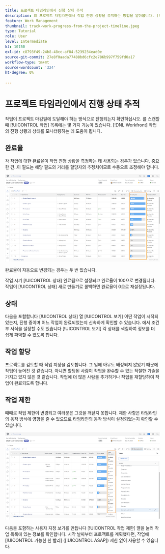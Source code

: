 ```yaml
---
title: 프로젝트 타임라인에서 진행 상태 추적
description: 의 프로젝트 타임라인에서 작업 진행 상황을 추적하는 방법을 알아봅니다. [!DNL  Workfront] 완료율, 상태, 지정 또는 제약 사용
feature: Work Management
thumbnail: track-work-progress-from-the-project-timeline.jpeg
type: Tutorial
role: User
level: Intermediate
kt: 10150
exl-id: c8793f49-24b8-48cc-af84-5239234ead0e
source-git-commit: 27e8f0aada77488bd6cfc2e786b997f759fd0a17
workflow-type: tm+mt
source-wordcount: '324'
ht-degree: 0%

---
```


# 프로젝트 타임라인에서 진행 상태 추적

작업이 프로젝트 마감일에 도달해야 하는 방식으로 진행되는지 확인하십시오. 를 스캔할 때 [!UICONTROL 작업] 목록에는 몇 가지 기능이 있습니다. [!DNL  Workfront] 작업의 진행 상황과 상태를 모니터링하는 데 도움이 됩니다.

## 완료율

각 작업에 대한 완료율이 작업 진행 상황을 측정하는 데 사용되는 경우가 있습니다. 중요한 건..이 필드는 해당 필드의 거리를 할당자의 추정치이므로 수동으로 조정해야 합니다.

![프로젝트 작업 목록 표시 [!UICONTROL 완료율] 열](assets/planner-fund-task-percent-complete.png)

완료율이 자동으로 변경되는 경우는 두 번 있습니다.

작업 시기 [!UICONTROL 상태] 완료됨으로 설정되고 완료율이 100으로 변경됩니다.
작업이 [!UICONTROL 상태] 새로 만들기로 롤백하면 완료율이 0으로 재설정됩니다.

## 상태

다음을 포함합니다 [!UICONTROL 상태] 열 [!UICONTROL 보기] 어떤 작업이 시작되었는지, 진행 중이며 어느 작업이 완료되었는지 신속하게 확인할 수 있습니다. 에서 조건부 서식을 설정할 수도 있습니다 [!UICONTROL 보기] 각 상태를 색칠하여 정보를 더 쉽게 파악할 수 있도록 합니다.

## 작업 할당

프로젝트를 검토할 때 작업 지정을 검토합니다. 그 일에 아무도 배정되지 않았기 때문에 작업이 늦어진 것 같습니다. 아니면 할당된 사람이 작업을 완수할 수 있는 적절한 기술을 가지고 있지 않은 것 같습니다. 작업에 더 많은 사람을 추가하거나 작업을 재할당하여 작업이 완료되도록 합니다.

## 작업 제한

때때로 작업 제한이 변경되고 여러분은 그것을 깨닫지 못합니다. 제한 사항은 타임라인의 동작 방식에 영향을 줄 수 있으므로 타임라인의 동작 방식이 설정되었는지 확인할 수 있습니다.

![작업 제약 조건 열을 표시하는 프로젝트 작업 목록](assets/planner-fund-task-constraint.png)

다음을 포함하는 사용자 지정 보기를 만듭니다 [!UICONTROL 작업 제한] 열을 눌러 작업 목록에 있는 정보를 확인합니다. 시작 날짜부터 프로젝트를 계획했다면, 작업에 [!UICONTROL 가능한 한 빨리] ([!UICONTROL ASAP]) 제한 없이 사용할 수 있습니다.
